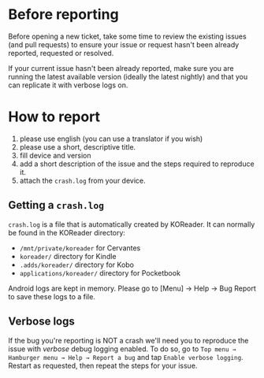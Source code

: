 # Before reporting

Before opening a new ticket, take some time to review the existing issues (and pull requests) to ensure your issue or request hasn't been already reported, requested or resolved.

If your current issue hasn't been already reported, make sure you are running the latest available version (ideally the latest nightly) and that you can replicate it with verbose logs on.

# How to report

1. please use english (you can use a translator if you wish)
2. please use a short, descriptive title.
3. fill device and version
4. add a short description of the issue and the steps required to reproduce it.
5. attach the `crash.log` from your device.

## Getting a `crash.log`

`crash.log` is a file that is automatically created by KOReader. It can normally be found in the KOReader directory:

* `/mnt/private/koreader` for Cervantes
* `koreader/` directory for Kindle
* `.adds/koreader/` directory for Kobo
* `applications/koreader/` directory for Pocketbook

Android logs are kept in memory. Please go to [Menu] → Help → Bug Report to save these logs to a file.

## Verbose logs

If the bug you're reporting is NOT a crash we'll need you to reproduce the issue with *verbose* debug logging enabled.
To do so, go to `Top menu → Hamburger menu → Help → Report a bug` and tap `Enable verbose logging`. Restart as requested, then repeat the steps for your issue.
